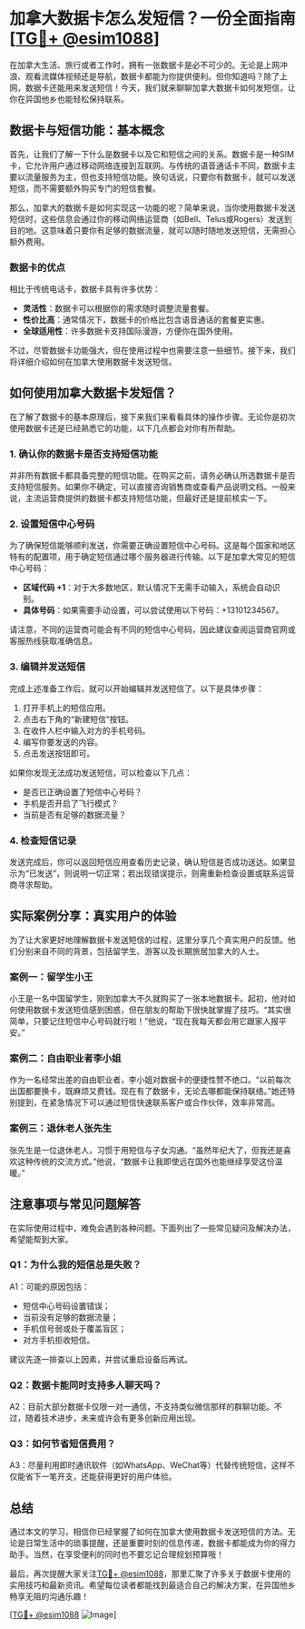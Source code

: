 # 加拿大数据卡怎么发短信？一份全面指南[[TG💪+ @esim1088](https://t.me/s/esim1088)]

在加拿大生活、旅行或者工作时，拥有一张数据卡是必不可少的。无论是上网冲浪、观看流媒体视频还是导航，数据卡都能为你提供便利。但你知道吗？除了上网，数据卡还能用来发送短信！今天，我们就来聊聊加拿大数据卡如何发短信，让你在异国他乡也能轻松保持联系。

## 数据卡与短信功能：基本概念

首先，让我们了解一下什么是数据卡以及它和短信之间的关系。数据卡是一种SIM卡，它允许用户通过移动网络连接到互联网。与传统的语音通话卡不同，数据卡主要以流量服务为主，但也支持短信功能。换句话说，只要你有数据卡，就可以发送短信，而不需要额外购买专门的短信套餐。

那么，加拿大的数据卡是如何实现这一功能的呢？简单来说，当你使用数据卡发送短信时，这些信息会通过你的移动网络运营商（如Bell、Telus或Rogers）发送到目的地。这意味着只要你有足够的数据流量，就可以随时随地发送短信，无需担心额外费用。

### 数据卡的优点

相比于传统电话卡，数据卡具有许多优势：

- **灵活性**：数据卡可以根据你的需求随时调整流量套餐。
- **性价比高**：通常情况下，数据卡的价格比包含语音通话的套餐更实惠。
- **全球适用性**：许多数据卡支持国际漫游，方便你在国外使用。

不过，尽管数据卡功能强大，但在使用过程中也需要注意一些细节。接下来，我们将详细介绍如何在加拿大使用数据卡发送短信。

## 如何使用加拿大数据卡发短信？

在了解了数据卡的基本原理后，接下来我们来看看具体的操作步骤。无论你是初次使用数据卡还是已经熟悉它的功能，以下几点都会对你有所帮助。

### 1. 确认你的数据卡是否支持短信功能

并非所有数据卡都具备完整的短信功能。在购买之前，请务必确认所选数据卡是否支持短信服务。如果你不确定，可以直接咨询销售商或查看产品说明文档。一般来说，主流运营商提供的数据卡都支持短信功能，但最好还是提前核实一下。

### 2. 设置短信中心号码

为了确保短信能够顺利发送，你需要正确设置短信中心号码。这是每个国家和地区特有的配置项，用于确定短信通过哪个服务器进行传输。以下是加拿大常见的短信中心号码：

- **区域代码 +1**：对于大多数地区，默认情况下无需手动输入，系统会自动识别。
- **具体号码**：如果需要手动设置，可以尝试使用以下号码：+13101234567。

请注意，不同的运营商可能会有不同的短信中心号码，因此建议查阅运营商官网或客服热线获取准确信息。

### 3. 编辑并发送短信

完成上述准备工作后，就可以开始编辑并发送短信了。以下是具体步骤：

1. 打开手机上的短信应用。
2. 点击右下角的“新建短信”按钮。
3. 在收件人栏中输入对方的手机号码。
4. 编写你要发送的内容。
5. 点击发送按钮即可。

如果你发现无法成功发送短信，可以检查以下几点：
- 是否已正确设置了短信中心号码？
- 手机是否开启了飞行模式？
- 当前是否有足够的数据流量？

### 4. 检查短信记录

发送完成后，你可以返回短信应用查看历史记录，确认短信是否成功送达。如果显示为“已发送”，则说明一切正常；若出现错误提示，则需重新检查设置或联系运营商寻求帮助。

## 实际案例分享：真实用户的体验

为了让大家更好地理解数据卡发送短信的过程，这里分享几个真实用户的反馈。他们分别来自不同的背景，包括留学生、游客以及长期旅居加拿大的人士。

### 案例一：留学生小王

小王是一名中国留学生，刚到加拿大不久就购买了一张本地数据卡。起初，他对如何使用数据卡发送短信感到困惑，但在朋友的帮助下很快就掌握了技巧。“其实很简单，只要记住短信中心号码就行啦！”他说，“现在我每天都会用它跟家人报平安。”

### 案例二：自由职业者李小姐

作为一名经常出差的自由职业者，李小姐对数据卡的便捷性赞不绝口。“以前每次出国都要换卡，既麻烦又费钱。现在有了数据卡，无论去哪都能保持联络。”她还特别提到，在紧急情况下可以通过短信快速联系客户或合作伙伴，效率非常高。

### 案例三：退休老人张先生

张先生是一位退休老人，习惯于用短信与子女沟通。“虽然年纪大了，但我还是喜欢这种传统的交流方式。”他说，“数据卡让我即使远在国外也能继续享受这份温暖。”

## 注意事项与常见问题解答

在实际使用过程中，难免会遇到各种问题。下面列出了一些常见疑问及解决办法，希望能帮到大家。

### Q1：为什么我的短信总是失败？

A1：可能的原因包括：
- 短信中心号码设置错误；
- 当前没有足够的数据流量；
- 手机信号弱或处于覆盖盲区；
- 对方手机拒收短信。

建议先逐一排查以上因素，并尝试重启设备后再试。

### Q2：数据卡能同时支持多人聊天吗？

A2：目前大部分数据卡仅限一对一通信，不支持类似微信那样的群聊功能。不过，随着技术进步，未来或许会有更多创新应用出现。

### Q3：如何节省短信费用？

A3：尽量利用即时通讯软件（如WhatsApp、WeChat等）代替传统短信，这样不仅能省下一笔开支，还能获得更好的用户体验。

## 总结

通过本文的学习，相信你已经掌握了如何在加拿大使用数据卡发送短信的方法。无论是日常生活中的琐事提醒，还是重要时刻的信息传递，数据卡都能成为你的得力助手。当然，在享受便利的同时也不要忘记合理规划预算哦！

最后，再次提醒大家关注[TG💪+ @esim1088](https://t.me/s/esim1088)，那里汇聚了许多关于数据卡使用的实用技巧和最新资讯。希望每位读者都能找到最适合自己的解决方案，在异国他乡畅享无阻的沟通乐趣！

[[TG💪+ @esim1088](https://t.me/s/esim1088) ![Image](https://i.postimg.cc/4NQfJmqS/Snipaste-2025-05-13-00-14-12.png)]